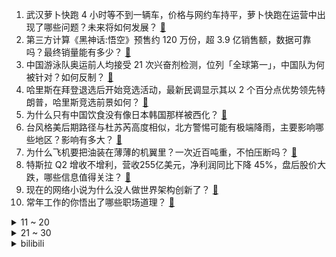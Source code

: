 1. 武汉萝卜快跑 4 小时等不到一辆车，价格与网约车持平，萝卜快跑在运营中出现了哪些问题？未来将如何发展？ [:link:](https://www.zhihu.com/question/662455990)
2. 第三方计算《黑神话:悟空》预售约 120 万份，超 3.9 亿销售额，数据可靠吗？最终销量能有多少？ [:link:](https://www.zhihu.com/question/662245772)
3. 中国游泳队奥运前人均接受 21 次兴奋剂检测，位列「全球第一」，中国队为何被针对？如何反制？ [:link:](https://www.zhihu.com/question/662445499)
4. 哈里斯在拜登退选后开始竞选活动，最新民调显示其以 2 个百分点优势领先特朗普，哈里斯竞选前景如何？ [:link:](https://www.zhihu.com/question/662440931)
5. 为什么只有中国饮食没有像日本韩国那样被西化？ [:link:](https://www.zhihu.com/question/658805757)
6. 台风格美后期路径与杜苏芮高度相似，北方警惕可能有极端降雨，主要影响哪些地区？影响有多大？ [:link:](https://www.zhihu.com/question/662444722)
7. 为什么飞机要把油装在薄薄的机翼里？一次近百吨重，不怕压断吗？ [:link:](https://www.zhihu.com/question/662273906)
8. 特斯拉 Q2 增收不增利，营收255亿美元，净利润同比下降 45%，盘后股价大跌，哪些信息值得关注？ [:link:](https://www.zhihu.com/question/662437785)
9. 现在的网络小说为什么没人做世界架构创新了？ [:link:](https://www.zhihu.com/question/661529307)
10. 常年工作的你悟出了哪些职场道理？ [:link:](https://www.zhihu.com/question/661554659)
<details>
<summary>11 ~ 20</summary>

11. 如何看待台湾语文课本文言文被删掉四分之三，包括《岳阳楼记》《兰亭集序》等？将带来哪些影响？ [:link:](https://www.zhihu.com/question/662436211)
12. 如何评价中国政法大学罗翔教授？ [:link:](https://www.zhihu.com/question/378314247)
13. 乌鲁木齐机场拟更名为「乌鲁木齐天山国际机场」，更名的初衷和目的是什么？ [:link:](https://www.zhihu.com/question/662396862)
14. 冯小刚新电影《向阳·花》官宣女一号赵丽颖，如何看待赵丽颖转身进军电影圈？ [:link:](https://www.zhihu.com/question/662281380)
15. 请问可否给我接下来的高中提一些建议？ [:link:](https://www.zhihu.com/question/662222912)
16. 为什么商纣王和申公豹都可以封神，妲己却不可以？ [:link:](https://www.zhihu.com/question/54675225)
17. 小熊破壁机哪款好哪个性价比高？ [:link:](https://www.zhihu.com/question/662380382)
18. 女子称包吃包住的工作实则是招聘「情人」，求职者应如何有效避免招聘陷阱？平台应如何加强监管招聘欺诈行为？ [:link:](https://www.zhihu.com/question/662437077)
19. 美剧中的外国人一顿饭只吃了个三明治就行了，他们饭量真的那么小吗？ [:link:](https://www.zhihu.com/question/27162329)
20. 刘禹锡有哪些诗句让你感慨良多？ [:link:](https://www.zhihu.com/question/657505989)
</details>
<details>
<summary>21 ~ 30</summary>

21. 哈里斯会成为美国历史上第一位女总统吗? [:link:](https://www.zhihu.com/question/662282593)
22. 富士康将投资 10 亿元在郑州建新总部大楼，新能源汽车试制中心在郑州航空港区开工，哪些信息值得关注？ [:link:](https://www.zhihu.com/question/662478073)
23. 如何看待今年各高校医学类爆冷? [:link:](https://www.zhihu.com/question/662320819)
24. 巴黎奥运会，中国羽毛球队能否重现“五金奇迹”？ [:link:](https://www.zhihu.com/question/661773319)
25. 我是一个有意识去上进的人，但积极的态度一被破坏掉就容易自暴自弃一段时间，如何改善？ [:link:](https://www.zhihu.com/question/661957587)
26. 健身 3 个月标准卧推 80 公斤算有天赋吗？ [:link:](https://www.zhihu.com/question/659594643)
27. 对「跟自己有类似创伤的人」产生了强烈的心动，比如同样被孤立过，这属于怎样的心理状况？需要干预吗？ [:link:](https://www.zhihu.com/question/661850861)
28. 如何评价《尘白禁区》日语配音开始部分缺席2.0pv？ [:link:](https://www.zhihu.com/question/662479142)
29. 2024 年北航招生遭遇「滑铁卢」了吗？ [:link:](https://www.zhihu.com/question/661923968)
30. 如何看待第 16 次参加高考的唐尚珺被华南师范信息工程专业录取？他会去报道上学吗？ [:link:](https://www.zhihu.com/question/662446997)
</details><details>
<summary>bilibili</summary>

</details>